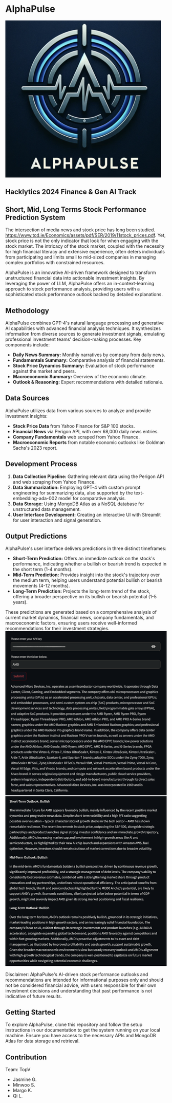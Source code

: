 #  AlphaPulse
![Logo](updatedLogo.png)
## Hacklytics 2024 Finance & Gen AI Track
## Short, Mid, Long Terms Stock Performance Prediction System
The intersection of media news and stock price has long been studied. https://www.tcd.ie/Economics/assets/pdf/SER/2019/11stock_prices.pdf.
Yet, stock price is not the only indicator that look for when engaging with the stock market.
The intricacy of the stock market, coupled with the necessity for high financial literacy and extensive experience, often deters individuals from participating and limits small to mid-sized companies in managing complex portfolios with constrained resources.

AlphaPulse is an innovative AI-driven framework designed to transform unstructured financial data into actionable investment insights. By leveraging the power of LLM, AlphaPulse offers an in-context-learning approach to stock performance analysis, providing users with a sophisticated stock performance outlook backed by detailed explanations.

## Methodology

AlphaPulse combines GPT-4's natural language processing and generative AI capabilities with advanced financial analysis techniques. It synthesizes information from diverse sources to generate investment signals, emulating professional investment teams' decision-making processes. Key components include:

- **Daily News Summary:** Monthly narratives by company from daily news.
- **Fundamentals Summary:** Comparative analysis of financial statements.
- **Stock Price Dynamics Summary:** Evaluation of stock performance against the market and peers.
- **Macroeconomic Summary:** Overview of the economic climate.
- **Outlook & Reasoning:** Expert recommendations with detailed rationale.

## Data Sources

AlphaPulse utilizes data from various sources to analyze and provide investment insights:

- **Stock Price Data** from Yahoo Finance for S&P 100 stocks.
- **Financial News** via Perigon API, with over 68,000 daily news entries.
- **Company Fundamentals** web scraped from Yahoo Finance.
- **Macroeconomic Reports** from notable economic outlooks like Goldman Sachs's 2023 report.

## Development Process

1. **Data Collection Pipeline:** Gathering relevant data using the Perigon API and web scraping from Yahoo Finance.
2. **Data Summarization:** Employing GPT-4 with custom prompt engineering for summarizing data, also supported by the text-embedding-ada-002 model for comparative analysis.
3. **Data Storage:** Using MongoDB Atlas as a NoSQL database for unstructured data management.
4. **User Interface Development:** Creating an interactive UI with Streamlit for user interaction and signal generation.

## Output Predictions
AlphaPulse's user interface delivers predictions in three distinct timeframes:

- **Short-Term Prediction:** Offers an immediate outlook on the stock's performance, indicating whether a bullish or bearish trend is expected in the short term (1-4 months).
- **Mid-Term Prediction:** Provides insight into the stock's trajectory over the medium term, helping users understand potential bullish or bearish movements (4-12 months).
- **Long-Term Prediction:** Projects the long-term trend of the stock, offering a broader perspective on its bullish or bearish potential (1-5 years).

These predictions are generated based on a comprehensive analysis of current market dynamics, financial news, company fundamentals, and macroeconomic factors, ensuring users receive well-informed recommendations for their investment strategies.
![Output Page 1](Data/output1.png)
![Output Page 2](Data/output2.png)

Disclaimer: AlphaPulse's AI-driven stock performance outlooks and recommendations are intended for informational purposes only and should not be considered financial advice, with users responsible for their own investment decisions and understanding that past performance is not indicative of future results.


## Getting Started

To explore AlphaPulse, clone this repository and follow the setup instructions in our documentation to get the system running on your local machine. Ensure you have access to the necessary APIs and MongoDB Atlas for data storage and retrieval.

## Contribution
Team: TopV 
- Jasmine G.
- Minwoo S.
- Margo K.
- Qi L.



